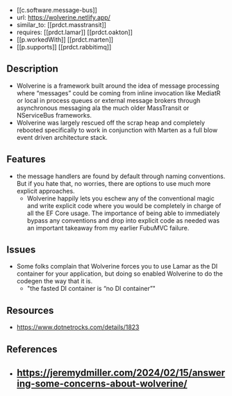 
- [[c.software.message-bus]]
- url: https://wolverine.netlify.app/
- similar_to: [[prdct.masstransit]]
- requires: [[prdct.lamar]] [[prdct.oakton]]
- [[p.workedWith]] [[prdct.marten]]
- [[p.supports]] [[prdct.rabbitimq]]

## Description

- Wolverine is a framework built around the idea of message processing where “messages” could be coming from inline invocation like MediatR or local in process queues or external message brokers through asynchronous messaging ala the much older MassTransit or NServiceBus frameworks.
- Wolverine was largely rescued off the scrap heap and completely rebooted specifically to work in conjunction with Marten as a full blow event driven architecture stack.

## Features

- the message handlers are found by default through naming conventions. But if you hate that, no worries, there are options to use much more explicit approaches.
  - Wolverine happily lets you eschew any of the conventional magic and write explicit code where you would be completely in charge of all the EF Core usage. The importance of being able to immediately bypass any conventions and drop into explicit code as needed was an important takeaway from my earlier FubuMVC failure.

## Issues

- Some folks complain that Wolverine forces you to use Lamar as the DI container for your application, but doing so enabled Wolverine to do the codegen the way that it is.
  - "the fasted DI container is “no DI container”"

## Resources

- https://www.dotnetrocks.com/details/1823

## References

- https://jeremydmiller.com/2024/02/15/answering-some-concerns-about-wolverine/
  - 